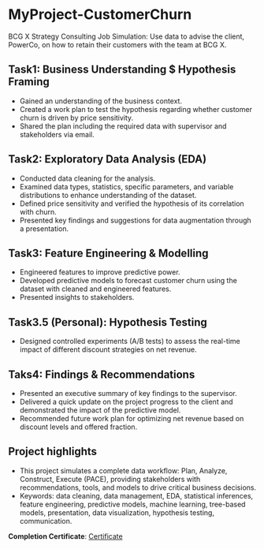 # MyProject-CustomerChurn
BCG X Strategy Consulting Job Simulation: Use data to advise the client, PowerCo, on how to retain their customers with the team at BCG X.


## Task1: Business Understanding $ Hypothesis Framing
- Gained an understanding of the business context.
- Created a work plan to test the hypothesis regarding whether customer churn is driven by price sensitivity.
- Shared the plan including the required data with supervisor and stakeholders via email.

## Task2: Exploratory Data Analysis (EDA)
- Conducted data cleaning for the analysis.
- Examined data types, statistics, specific parameters, and variable distributions to enhance understanding of the dataset.
- Defined price sensitivity and verified the hypothesis of its correlation with churn.
- Presented key findings and suggestions for data augmentation through a presentation.

## Task3: Feature Engineering & Modelling
- Engineered features to improve predictive power.
- Developed predictive models to forecast customer churn using the dataset with cleaned and engineered features.
- Presented insights to stakeholders.

## Task3.5 (Personal): Hypothesis Testing
- Designed controlled experiments (A/B tests) to assess the real-time impact of different discount strategies on net revenue.

## Taks4: Findings & Recommendations
- Presented an executive summary of key findings to the supervisor.
- Delivered a quick update on the project progress to the client and demonstrated the impact of the predictive model.
- Recommended future work plan for optimizing net revenue based on discount levels and offered fraction.

## Project highlights
- This project simulates a complete data workflow: Plan, Analyze, Construct, Execute (PACE), providing stakeholders with recommendations, tools, and models to drive critical business decisions.
- Keywords: data cleaning, data management, EDA, statistical inferences, feature engineering, predictive models, machine learning, tree-based models, presentation, data visualization, hypothesis testing, communication.

**Completion Certificate**: [Certificate](https://forage-uploads-prod.s3.amazonaws.com/completion-certificates/BCG%20/Tcz8gTtprzAS4xSoK_BCG_2oE8tiMYY4fLgJLRd_1698129992953_completion_certificate.pdf)




